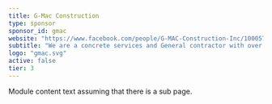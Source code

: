 ```yaml
---
title: G-Mac Construction
type: sponsor
sponsor_id: gmac
website: "https://www.facebook.com/people/G-MAC-Construction-Inc/100057261498064/"
subtitle: "We are a concrete services and General contractor with over 35 years experience!"
logo: "gmac.svg"
active: false
tier: 3
---
```

Module content text assuming that there is a sub page.